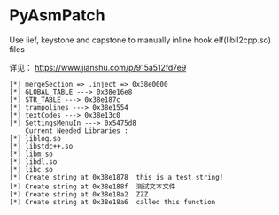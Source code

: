 # PyAsmPatch
Use lief, keystone and capstone to manually inline hook elf(libil2cpp.so) files

 详见：
 https://www.jianshu.com/p/915a512fd7e9
 
```
[*] mergeSection => .inject => 0x38e0000
[*] GLOBAL_TABLE ---> 0x38e16e8
[*] STR_TABLE ---> 0x38e187c
[*] trampolines ---> 0x38e1554
[*] textCodes ---> 0x38e13c0
[*] SettingsMenuIn ---> 0x5475d8
    Current Needed Libraries : 
[*] liblog.so
[*] libstdc++.so
[*] libm.so
[*] libdl.so
[*] libc.so
[*] Create string at 0x38e1878	this is a test string!
[*] Create string at 0x38e188f	测试文本文件
[*] Create string at 0x38e18a2	ZZZ
[*] Create string at 0x38e18a6	called this function
```
